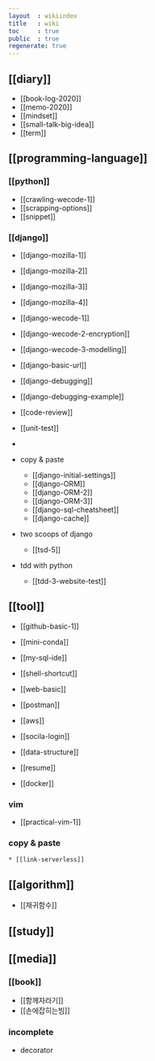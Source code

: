 ```yaml
---
layout  : wikiindex
title   : wiki
toc     : true
public  : true
regenerate: true
---
```



## [[diary]]

* [[book-log-2020]]
* [[memo-2020]]
* [[mindset]]
* [[small-talk-big-idea]]
* [[term]]

## [[programming-language]]

### [[python]]

* [[crawling-wecode-1]]
* [[scrapping-options]]
* [[snippet]]

### [[django]]

* [[django-mozilla-1]]
* [[django-mozilla-2]]
* [[django-mozilla-3]]
* [[django-mozilla-4]]
* [[django-wecode-1]]
* [[django-wecode-2-encryption]]
* [[django-wecode-3-modelling]] 
* [[django-basic-url]]
* [[django-debugging]]
* [[django-debugging-example]]
* [[code-review]]
* [[unit-test]]
* 
* copy & paste
    * [[django-initial-settings]]
    * [[django-ORM]]
    * [[django-ORM-2]]
    * [[django-ORM-3]]
    * [[django-sql-cheatsheet]]
    * [[django-cache]]

* two scoops of django
    * [[tsd-5]]

* tdd with python
    * [[tdd-3-website-test]]

## [[tool]]

* [[github-basic-1]]
* [[mini-conda]]
* [[my-sql-ide]]
* [[shell-shortcut]]
* [[web-basic]]
* [[postman]]
* [[aws]]
* [[socila-login]]

* [[data-structure]] 
* [[resume]]
* [[docker]]

### vim

* [[practical-vim-1]]

### copy & paste
    * [[link-serverless]] 

## [[algorithm]]

* [[재귀함수]]

## [[study]]

## [[media]]

### [[book]]

* [[함께자라기]]
* [[손에잡히는빔]]

### incomplete

- decorator
